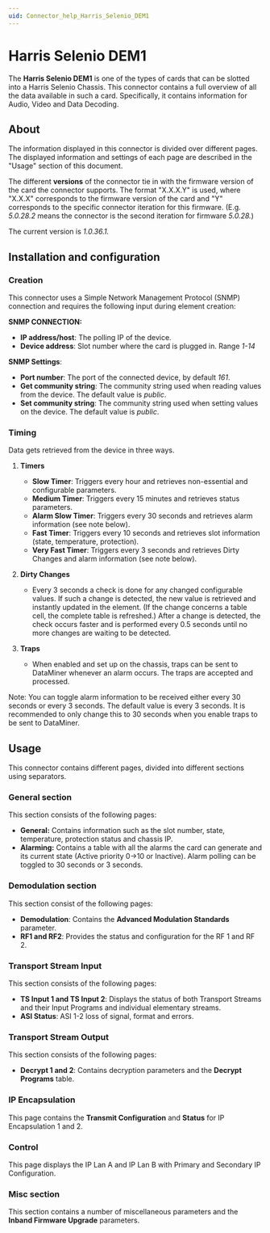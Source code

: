 ```yaml
---
uid: Connector_help_Harris_Selenio_DEM1
---
```


# Harris Selenio DEM1

The **Harris Selenio DEM1** is one of the types of cards that can be slotted into a Harris Selenio Chassis. This connector contains a full overview of all the data available in such a card. Specifically, it contains information for Audio, Video and Data Decoding.

## About

The information displayed in this connector is divided over different pages. The displayed information and settings of each page are described in the "Usage" section of this document.

The different **versions** of the connector tie in with the firmware version of the card the connector supports. The format "X.X.X.Y" is used, where "X.X.X" corresponds to the firmware version of the card and "Y" corresponds to the specific connector iteration for this firmware. (E.g. *5.0.28.2* means the connector is the second iteration for firmware *5.0.28.*)

The current version is *1.0.36.1.*

## Installation and configuration

### Creation

This connector uses a Simple Network Management Protocol (SNMP) connection and requires the following input during element creation:

**SNMP CONNECTION:**

- **IP address/host**: The polling IP of the device.
- **Device address**: Slot number where the card is plugged in. Range *1-14*

**SNMP Settings**:

- **Port number**: The port of the connected device, by default *161*.
- **Get community string**: The community string used when reading values from the device. The default value is *public*.
- **Set community string**: The community string used when setting values on the device. The default value is *public*.

### Timing

Data gets retrieved from the device in three ways.

1. **Timers**

   - **Slow Timer**: Triggers every hour and retrieves non-essential and configurable parameters.
   - **Medium Timer**: Triggers every 15 minutes and retrieves status parameters.
   - **Alarm Slow Timer**: Triggers every 30 seconds and retrieves alarm information (see note below).
   - **Fast Timer**: Triggers every 10 seconds and retrieves slot information (state, temperature, protection).
   - **Very Fast Timer**: Triggers every 3 seconds and retrieves Dirty Changes and alarm information (see note below).

1. **Dirty Changes**

   - Every 3 seconds a check is done for any changed configurable values. If such a change is detected, the new value is retrieved and instantly updated in the element. (If the change concerns a table cell, the complete table is refreshed.) After a change is detected, the check occurs faster and is performed every 0.5 seconds until no more changes are waiting to be detected.

1. **Traps**

   - When enabled and set up on the chassis, traps can be sent to DataMiner whenever an alarm occurs. The traps are accepted and processed.

Note: You can toggle alarm information to be received either every 30 seconds or every 3 seconds. The default value is every 3 seconds. It is recommended to only change this to 30 seconds when you enable traps to be sent to DataMiner.

## Usage

This connector contains different pages, divided into different sections using separators.

### General section

This section consists of the following pages:

- **General:** Contains information such as the slot number, state, temperature, protection status and chassis IP.
- **Alarming:** Contains a table with all the alarms the card can generate and its current state (Active priority 0-\>10 or Inactive). Alarm polling can be toggled to 30 seconds or 3 seconds.

### Demodulation section

This section consist of the following pages:

- **Demodulation**: Contains the **Advanced Modulation Standards** parameter.
- **RF1 and RF2**: Provides the status and configuration for the RF 1 and RF 2.

### Transport Stream Input

This section consists of the following pages:

- **TS Input 1 and TS Input 2**: Displays the status of both Transport Streams and their Input Programs and individual elementary streams.
- **ASI Status**: ASI 1-2 loss of signal, format and errors.

### Transport Stream Output

This section consists of the following pages:

- **Decrypt 1 and 2**: Contains decryption parameters and the **Decrypt Programs** table.

### IP Encapsulation

This page contains the **Transmit Configuration** and **Status** for IP Encapsulation 1 and 2.

### Control

This page displays the IP Lan A and IP Lan B with Primary and Secondary IP Configuration.

### Misc section

This section contains a number of miscellaneous parameters and the **Inband Firmware Upgrade** parameters.
